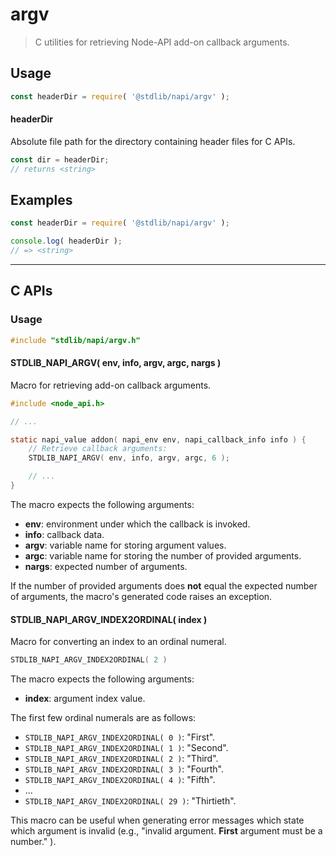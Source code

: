 <!--

@license Apache-2.0

Copyright (c) 2022 The Stdlib Authors.

Licensed under the Apache License, Version 2.0 (the "License");
you may not use this file except in compliance with the License.
You may obtain a copy of the License at

   http://www.apache.org/licenses/LICENSE-2.0

Unless required by applicable law or agreed to in writing, software
distributed under the License is distributed on an "AS IS" BASIS,
WITHOUT WARRANTIES OR CONDITIONS OF ANY KIND, either express or implied.
See the License for the specific language governing permissions and
limitations under the License.

-->

# argv

> C utilities for retrieving Node-API add-on callback arguments.

<!-- Section to include introductory text. Make sure to keep an empty line after the intro `section` element and another before the `/section` close. -->

<section class="intro">

</section>

<!-- /.intro -->

<!-- Package usage documentation. -->

<section class="usage">

## Usage

```javascript
const headerDir = require( '@stdlib/napi/argv' );
```

#### headerDir

Absolute file path for the directory containing header files for C APIs.

```javascript
const dir = headerDir;
// returns <string>
```

</section>

<!-- /.usage -->

<!-- Package usage notes. Make sure to keep an empty line after the `section` element and another before the `/section` close. -->

<section class="notes">

</section>

<!-- /.notes -->

<!-- Package usage examples. -->

<section class="examples">

## Examples

```javascript
const headerDir = require( '@stdlib/napi/argv' );

console.log( headerDir );
// => <string>
```

</section>

<!-- /.examples -->

<!-- C interface documentation. -->

* * *

<section class="c">

## C APIs

<!-- Section to include introductory text. Make sure to keep an empty line after the intro `section` element and another before the `/section` close. -->

<section class="intro">

</section>

<!-- /.intro -->

<!-- C usage documentation. -->

<section class="usage">

### Usage

```c
#include "stdlib/napi/argv.h"
```

#### STDLIB_NAPI_ARGV( env, info, argv, argc, nargs )

Macro for retrieving add-on callback arguments.

```c
#include <node_api.h>

// ...

static napi_value addon( napi_env env, napi_callback_info info ) {
    // Retrieve callback arguments:
    STDLIB_NAPI_ARGV( env, info, argv, argc, 6 );

    // ...
}
```

The macro expects the following arguments:

-   **env**: environment under which the callback is invoked.
-   **info**: callback data.
-   **argv**: variable name for storing argument values.
-   **argc**: variable name for storing the number of provided arguments.
-   **nargs**: expected number of arguments.

If the number of provided arguments does **not** equal the expected number of arguments, the macro's generated code raises an exception.

#### STDLIB_NAPI_ARGV_INDEX2ORDINAL( index )

Macro for converting an index to an ordinal numeral.

```c
STDLIB_NAPI_ARGV_INDEX2ORDINAL( 2 )
```

The macro expects the following arguments:

-   **index**: argument index value.

The first few ordinal numerals are as follows:

-   `STDLIB_NAPI_ARGV_INDEX2ORDINAL( 0 )`: "First".
-   `STDLIB_NAPI_ARGV_INDEX2ORDINAL( 1 )`: "Second".
-   `STDLIB_NAPI_ARGV_INDEX2ORDINAL( 2 )`: "Third".
-   `STDLIB_NAPI_ARGV_INDEX2ORDINAL( 3 )`: "Fourth".
-   `STDLIB_NAPI_ARGV_INDEX2ORDINAL( 4 )`: "Fifth".
-   ...
-   `STDLIB_NAPI_ARGV_INDEX2ORDINAL( 29 )`: "Thirtieth".

This macro can be useful when generating error messages which state which argument is invalid (e.g., "invalid argument. **First** argument must be a number." ).

</section>

<!-- /.usage -->

<!-- C API usage notes. Make sure to keep an empty line after the `section` element and another before the `/section` close. -->

<section class="notes">

</section>

<!-- /.notes -->

<!-- C API usage examples. -->

<section class="examples">

</section>

<!-- /.examples -->

</section>

<!-- /.c -->

<!-- Section to include cited references. If references are included, add a horizontal rule *before* the section. Make sure to keep an empty line after the `section` element and another before the `/section` close. -->

<section class="references">

</section>

<!-- /.references -->

<!-- Section for related `stdlib` packages. Do not manually edit this section, as it is automatically populated. -->

<section class="related">

</section>

<!-- /.related -->

<!-- Section for all links. Make sure to keep an empty line after the `section` element and another before the `/section` close. -->

<section class="links">

</section>

<!-- /.links -->
